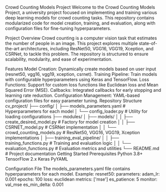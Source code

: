 Crowd Counting Models Project
Welcome to the Crowd Counting Models Project, a university project focused on implementing and training various deep learning models for crowd counting tasks. This repository contains modularized code for model creation, training, and evaluation, along with configuration files for fine-tuning hyperparameters.

Project Overview
Crowd counting is a computer vision task that estimates the number of people in an image. This project explores multiple state-of-the-art architectures, including ResNet50, VGG16, VGG19, Xception, and CSRNet, to tackle this problem. The repository is structured to ensure scalability, modularity, and ease of experimentation.

Features
Model Creation: Dynamically create models based on user input (resnet50, vgg16, vgg19, xception, csrnet).
Training Pipeline: Train models with configurable hyperparameters using Keras and TensorFlow.
Loss Functions: Support for custom loss functions like Euclidean loss and Mean Squared Error (MSE).
Callbacks: Integrated callbacks for early stopping and learning rate reduction.
Configuration Management: YAML-based configuration files for easy parameter tuning.
Repository Structure
cv_project/
├── config/
│   ├── models_parameters.yaml       # Hyperparameters for each model
│   └── config_loader.py             # Utility for loading configurations
├── modules/
│   ├── models/
│   │   ├── create_desired_model.py  # Factory for model creation
│   │   ├── CSRNET_model.py          # CSRNet implementation
│   │   └── crowd_counting_models.py # ResNet50, VGG16, VGG19, Xception implementations
│   ├── training_eval_pipeline/
│   │   ├── training_functions.py    # Training and evaluation logic
│   │   └── evaluation_functions.py  # Evaluation metrics and utilities
└── README.md                        # Project documentation
Getting Started
Prerequisites
Python 3.8+
TensorFlow 2.x
Keras
PyYAML


Configuration File
The models_parameters.yaml file contains hyperparameters for each model. Example:
resnet50:
  parameters:
    adam_lr: 0.001
    epochs: 100
    loss: euclidean
    metrics: ['mse']
    es_patience: 5
    monitor: val_mse
    es_min_delta: 0.001
